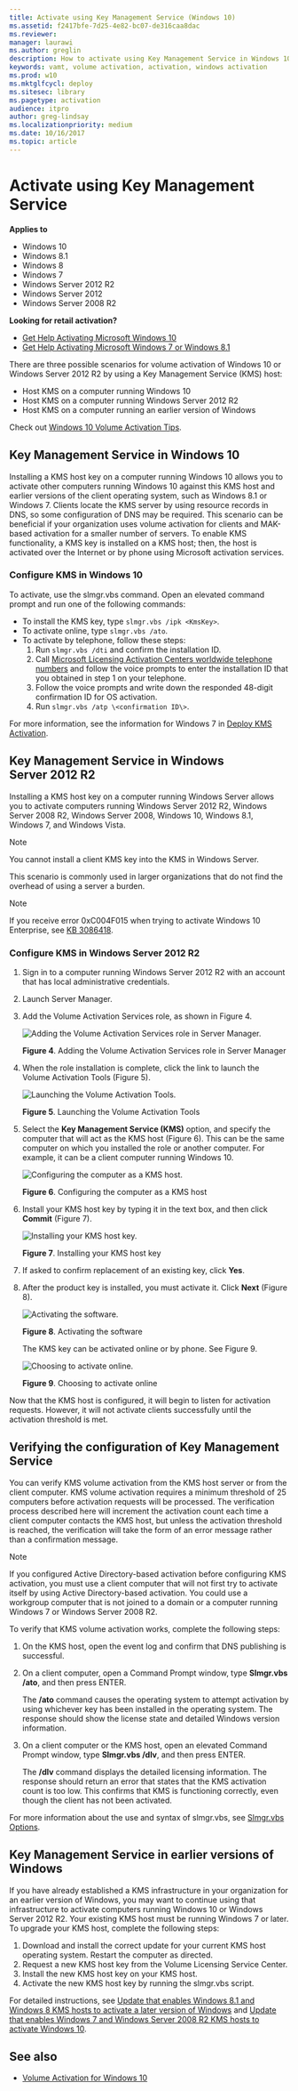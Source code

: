 ```yaml
---
title: Activate using Key Management Service (Windows 10)
ms.assetid: f2417bfe-7d25-4e82-bc07-de316caa8dac
ms.reviewer: 
manager: laurawi
ms.author: greglin
description: How to activate using Key Management Service in Windows 10.
keywords: vamt, volume activation, activation, windows activation
ms.prod: w10
ms.mktglfcycl: deploy
ms.sitesec: library
ms.pagetype: activation
audience: itpro
author: greg-lindsay
ms.localizationpriority: medium
ms.date: 10/16/2017
ms.topic: article
---
```


# Activate using Key Management Service

**Applies to**

- Windows 10
- Windows 8.1
- Windows 8
- Windows 7
- Windows Server 2012 R2
- Windows Server 2012
- Windows Server 2008 R2

**Looking for retail activation?**

- [Get Help Activating Microsoft Windows 10](https://support.microsoft.com/help/12440/)
- [Get Help Activating Microsoft Windows 7 or Windows 8.1 ](https://go.microsoft.com/fwlink/p/?LinkId=618644)

There are three possible scenarios for volume activation of Windows 10 or Windows Server 2012 R2 by using a Key Management Service (KMS) host:

- Host KMS on a computer running Windows 10
- Host KMS on a computer running Windows Server 2012 R2
- Host KMS on a computer running an earlier version of Windows

Check out [Windows 10 Volume Activation Tips](/archive/blogs/askcore/windows-10-volume-activation-tips).

## Key Management Service in Windows 10

Installing a KMS host key on a computer running Windows 10 allows you to activate other computers running Windows 10 against this KMS host and earlier versions of the client operating system, such as Windows 8.1 or Windows 7.
Clients locate the KMS server by using resource records in DNS, so some configuration of DNS may be required. This scenario can be beneficial if your organization uses volume activation for clients and MAK-based activation for a smaller number of servers.
To enable KMS functionality, a KMS key is installed on a KMS host; then, the host is activated over the Internet or by phone using Microsoft activation services.

### Configure KMS in Windows 10

To activate, use the slmgr.vbs command. Open an elevated command prompt and run one of the following commands:

- To install the KMS key, type `slmgr.vbs /ipk <KmsKey>`.
- To activate online, type `slmgr.vbs /ato`.
- To activate by telephone, follow these steps:
  1. Run `slmgr.vbs /dti` and confirm the installation ID.
  2. Call [Microsoft Licensing Activation Centers worldwide telephone numbers](https://www.microsoft.com/licensing/existing-customer/activation-centers) and follow the voice prompts to enter the installation ID that you obtained in step 1 on your telephone.
  3. Follow the voice prompts and write down the responded 48-digit confirmation ID for OS activation.
  4. Run `slmgr.vbs /atp \<confirmation ID\>`.

For more information, see the information for Windows 7 in [Deploy KMS Activation](/previous-versions/windows/it-pro/windows-server-2012-R2-and-2012/dn502531(v=ws.11)).

## Key Management Service in Windows Server 2012 R2

Installing a KMS host key on a computer running Windows Server allows you to activate computers running Windows Server 2012 R2, Windows Server 2008 R2, Windows Server 2008, Windows 10, Windows 8.1, Windows 7, and Windows Vista.

> [!NOTE]
> You cannot install a client KMS key into the KMS in Windows Server.

This scenario is commonly used in larger organizations that do not find the overhead of using a server a burden.

> [!NOTE]
> If you receive error 0xC004F015 when trying to activate Windows 10 Enterprise, see [KB 3086418](/troubleshoot/windows-server/deployment/error-0xc004f015-activate-windows-10).

### Configure KMS in Windows Server 2012 R2

1. Sign in to a computer running Windows Server 2012 R2 with an account that has local administrative credentials.
2. Launch Server Manager.
3. Add the Volume Activation Services role, as shown in Figure 4.

   ![Adding the Volume Activation Services role in Server Manager.](../images/volumeactivationforwindows81-04.jpg)

   **Figure 4**. Adding the Volume Activation Services role in Server Manager

4. When the role installation is complete, click the link to launch the Volume Activation Tools (Figure 5).

   ![Launching the Volume Activation Tools.](../images/volumeactivationforwindows81-05.jpg)

   **Figure 5**. Launching the Volume Activation Tools

5. Select the **Key Management Service (KMS)** option, and specify the computer that will act as the KMS host (Figure 6).
      This can be the same computer on which you installed the role or another computer. For example, it can be a client computer running Windows 10.

   ![Configuring the computer as a KMS host.](../images/volumeactivationforwindows81-06.jpg)

   **Figure 6**. Configuring the computer as a KMS host

6. Install your KMS host key by typing it in the text box, and then click **Commit** (Figure 7).

   ![Installing your KMS host key.](../images/volumeactivationforwindows81-07.jpg)

   **Figure 7**. Installing your KMS host key

7. If asked to confirm replacement of an existing key, click **Yes**.
8. After the product key is installed, you must activate it. Click **Next** (Figure 8).

   ![Activating the software.](../images/volumeactivationforwindows81-08.jpg)

   **Figure 8**. Activating the software

   The KMS key can be activated online or by phone. See Figure 9.

   ![Choosing to activate online.](../images/volumeactivationforwindows81-09.jpg)

   **Figure 9**. Choosing to activate online

Now that the KMS host is configured, it will begin to listen for activation requests. However, it will not activate clients successfully until the activation threshold is met.

## Verifying the configuration of Key Management Service

You can verify KMS volume activation from the KMS host server or from the client computer. KMS volume activation requires a minimum threshold of 25 computers before activation requests will be processed. The verification process described here will increment the activation count each time a client computer contacts the KMS host, but unless the activation threshold is reached, the verification will take the form of an error message rather than a confirmation message.

> [!NOTE]
> If you configured Active Directory-based activation before configuring KMS activation, you must use a client computer that will not first try to activate itself by using Active Directory-based activation. You could use a workgroup computer that is not joined to a domain or a computer running Windows 7 or Windows Server 2008 R2.

To verify that KMS volume activation works, complete the following steps:

1. On the KMS host, open the event log and confirm that DNS publishing is successful.
2. On a client computer, open a Command Prompt window, type **Slmgr.vbs /ato**, and then press ENTER.

   The **/ato** command causes the operating system to attempt activation by using whichever key has been installed in the operating system. The response should show the license state and detailed Windows version information.
3. On a client computer or the KMS host, open an elevated Command Prompt window, type **Slmgr.vbs /dlv**, and then press ENTER.

   The **/dlv** command displays the detailed licensing information. The response should return an error that states that the KMS activation count is too low. This confirms that KMS is functioning correctly, even though the client has not been activated.

For more information about the use and syntax of slmgr.vbs, see [Slmgr.vbs Options](/windows-server/get-started/activation-slmgr-vbs-options).

## Key Management Service in earlier versions of Windows

If you have already established a KMS infrastructure in your organization for an earlier version of Windows, you may want to continue using that infrastructure to activate computers running Windows 10 or Windows Server 2012 R2. Your existing KMS host must be running Windows 7 or later. To upgrade your KMS host, complete the following steps:

1. Download and install the correct update for your current KMS host operating system. Restart the computer as directed.
2. Request a new KMS host key from the Volume Licensing Service Center.
3. Install the new KMS host key on your KMS host.
4. Activate the new KMS host key by running the slmgr.vbs script.

For detailed instructions, see [Update that enables Windows 8.1 and Windows 8 KMS hosts to activate a later version of Windows](https://go.microsoft.com/fwlink/p/?LinkId=618265) and [Update that enables Windows 7 and Windows Server 2008 R2 KMS hosts to activate Windows 10](https://go.microsoft.com/fwlink/p/?LinkId=626590).

## See also

- [Volume Activation for Windows 10](volume-activation-windows-10.md)